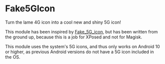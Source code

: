 # Fake5GIcon

Turn the lame 4G icon into a cool new and shiny 5G icon!

This module has been inspired by [Fake_5G_icon](https://github.com/E7KMbb/Fake_5G_icon), but has been written from the ground up, because this is a job for XPosed and not for Magisk.

This module uses the system's 5G icons, and thus only works on Android 10 or higher, as previous Android versions do not have a 5G icon included in the OS.
